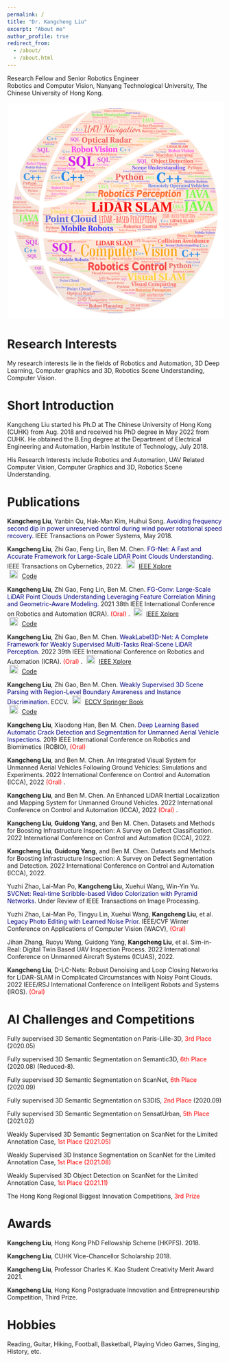 ```yaml
---
permalink: /
title: "Dr. Kangcheng Liu"
excerpt: "About me"
author_profile: true
redirect_from: 
  - /about/
  - /about.html
---
```


Research Fellow and Senior Robotics Engineer <br>
Robotics and Computer Vision, Nanyang Technological University, The Chinese University of Hong Kong. <br>
<!-- The Chinese University of Hong Kong, Hong Kong SAR, China -->

![Words](../images/kcliu_keywords-v1.png) 

**Research Interests**
=======
My research interests lie in the fields of Robotics and Automation, 3D Deep Learning, Computer graphics and 3D,  Robotics Scene Understanding, Computer Vision. 


**Short Introduction**
=======
Kangcheng Liu started his Ph.D at The Chinese University of Hong Kong (CUHK) from Aug. 2018 and received his PhD degree in May 2022 from CUHK. He obtained the B.Eng degree at the Department of Electrical Engineering and Automation, Harbin Institute of Technology, July 2018. 


His Research Interests include Robotics and Automation, UAV Related Computer Vision,  Computer Graphics and 3D,  Robotics Scene Understanding.


Publications
======

**Kangcheng Liu**, Yanbin Qu, Hak-Man Kim, Huihui Song. <font color='Navy'> Avoiding frequency second dip in power unreserved control during wind power rotational speed recovery. </font> IEEE Transactions on Power Systems, May 2018. 

**Kangcheng Liu**, Zhi Gao, Feng Lin, Ben M. Chen. <font color='Navy'> FG-Net: A Fast and Accurate Framework for Large-Scale LiDAR Point Clouds Understanding. </font>  IEEE Transactions on Cybernetics, 2022. 
    <img src="https://github.com/KangchengLiu/KangchengLiu.github.io/tree/master/images/pdf_icon.png" width="20" height="20" hspace="5">
    <span><a href="https://ieeexplore.ieee.org/abstract/document/9756643">IEEE Xplore</a></span><br>
    <img src="https://github.com/KangchengLiu/KangchengLiu.github.io/tree/master/images/github_icon.png" width="20" height="20" hspace="5">
    <span><a href="https://github.com/KangchengLiu/Feature-Geometric-Net-FG-Net">Code</a></span>

**Kangcheng Liu**, Zhi Gao, Feng Lin, Ben M. Chen. <font color='Navy'> FG-Conv: Large-Scale LiDAR Point Clouds Understanding Leveraging Feature Correlation Mining and Geometric-Aware Modeling. </font> 2021 38th IEEE International Conference on Robotics and Automation (ICRA). <font color='Red'> (Oral) </font>.
    <img src="https://github.com/KangchengLiu/KangchengLiu.github.io/tree/master/images/pdf_icon.png" width="20" height="20" hspace="5">
    <span><a href="https://ieeexplore.ieee.org/abstract/document/9756643">IEEE Xplore</a></span><br>
    <img src="https://github.com/KangchengLiu/KangchengLiu.github.io/tree/master/images/github_icon.png" width="20" height="20" hspace="5">
    <span><a href="https://github.com/KangchengLiu/Feature-Geometric-Net-FG-Net">Code</a></span>

**Kangcheng Liu**, Zhi Gao, Ben M. Chen. <font color='Navy'> WeakLabel3D-Net: A Complete Framework for Weakly Supervised Multi-Tasks Real-Scene LiDAR Perception. </font> 2022 39th IEEE International Conference on Robotics and Automation (ICRA). <font color='Red'> (Oral) </font>.
    <img src="https://github.com/KangchengLiu/KangchengLiu.github.io/tree/master/images/pdf_icon.png" width="20" height="20" hspace="5">
    <span><a href="https://ieeexplore.ieee.org/abstract/document/9811959">IEEE Xplore</a></span><br>
    <img src="https://github.com/KangchengLiu/KangchengLiu.github.io/tree/master/images/github_icon.png" width="20" height="20" hspace="5">
    <span><a href="https://github.com/KangchengLiu/RM3D">Code</a></span>

**Kangcheng Liu**, Zhi Gao, Ben M. Chen. <font color='Navy'> Weakly Supervised 3D Scene Parsing with Region-Level Boundary Awareness and Instance Discrimination. </font> ECCV. <font color='Red'> </font> 
    <img src="https://github.com/KangchengLiu/KangchengLiu.github.io/tree/master/images/pdf_icon.png" width="20" height="20" hspace="5">
    <span><a href="https://www.ecva.net/papers/eccv_2022/papers_ECCV/papers/136880036.pdf"> ECCV Springer Book </a></span><br>
    <img src="https://github.com/KangchengLiu/KangchengLiu.github.io/tree/master/images/github_icon.png" width="20" height="20" hspace="5">
    <span><a href="https://github.com/Smart-Robotics-Scientist/Weakly-Supervised-3D">Code</a></span>

**Kangcheng Liu**, Xiaodong Han, Ben M. Chen. <font color='Navy'> Deep Learning Based Automatic Crack Detection and Segmentation for Unmanned Aerial Vehicle Inspections.</font> 2019 IEEE International Conference on Robotics and Biomimetics (ROBIO), <font color='Red'> (Oral) </font>

**Kangcheng Liu**, and Ben M. Chen.  An Integrated Visual System for Unmanned Aerial Vehicles Following Ground Vehicles: Simulations and Experiments. 2022 International Conference on Control and Automation (ICCA), 2022 <font color='Red'> (Oral) </font>.
  
 **Kangcheng Liu**, and Ben M. Chen.  An Enhanced LiDAR Inertial Localization and Mapping System for Unmanned Ground Vehicles. 2022 International Conference on Control and Automation (ICCA), 2022 <font color='Red'> (Oral) </font>.

**Kangcheng Liu**, **Guidong Yang**, and Ben M. Chen. Datasets and Methods for Boosting Infrastructure Inspection: A Survey on Defect Classification. 2022 International Conference on Control and Automation (ICCA), 2022.

**Kangcheng Liu**, **Guidong Yang**, and Ben M. Chen. Datasets and Methods for Boosting Infrastructure Inspection: A Survey on Defect Segmentation and Detection. 2022 International Conference on Control and Automation (ICCA), 2022.

Yuzhi Zhao, Lai-Man Po, **Kangcheng Liu**, Xuehui Wang, Win-Yin Yu. <font color='Navy'> SVCNet: Real-time Scribble-based Video Colorization with Pyramid Networks</font>. Under Review of IEEE Transactions on Image Processing. 

Yuzhi Zhao, Lai-Man Po, Tingyu Lin, Xuehui Wang, **Kangcheng Liu**, et al. <font color='Navy'> Legacy Photo Editing with Learned Noise Prior</font>. IEEE/CVF Winter Conference on Applications of Computer Vision (WACV), <font color='Red'> (Oral) </font>
  
Jihan Zhang, Ruoyu Wang, Guidong Yang, **Kangcheng Liu**, et al. Sim-in-Real: Digital Twin Based UAV Inspection Process. 2022 International Conference on Unmanned Aircraft Systems (ICUAS), 2022.
  
**Kangcheng Liu**, D-LC-Nets: Robust Denoising and Loop Closing Networks for LiDAR-SLAM in Complicated Circumstances with Noisy Point Clouds. 2022 IEEE/RSJ International Conference on Intelligent Robots and Systems (IROS). <font color='Red'> (Oral) </font> 
  
  
**AI Challenges and Competitions**
======

Fully supervised 3D Semantic Segmentation on Paris-Lille-3D, <font color='Red'>3rd Place</font> (2020.05)  <br>

Fully supervised 3D Semantic Segmentation on Semantic3D, <font color='Red'>6th Place</font> (2020.08) (Reduced-8).   <br>

Fully supervised 3D Semantic Segmentation on ScanNet, <font color='Red'>6th Place</font> (2020.09) <br>

Fully supervised 3D Semantic Segmentation on S3DIS, <font color='Red'>2nd Place</font> (2020.09) <br>

Fully supervised 3D Semantic Segmentation on SensatUrban, <font color='Red'>5th Place</font> (2021.02) <br>

Weakly Supervised 3D Semantic Segmentation on ScanNet for the Limited Annotation Case, <font color='Red'>1st Place (2021.05)</font> <br>

<!-- Weakly Supervised 3D Semantic Segmentation on ScanNet for the Limited Reconstruction Case,   <font color='Red'>1st Place</font> (2021.08) <br> -->

Weakly Supervised 3D Instance Segmentation on ScanNet for the Limited Annotation Case, <font color='Red'>1st Place (2021.08)</font> <br>

<!--  Weakly Supervised 3D Instance Segmentation on ScanNet for the Limited Reconstruction Case, <font color='Red'>1st Place (2021.08)</font> <br> -->

Weakly Supervised 3D Object Detection on ScanNet for the Limited Annotation Case, <font color='Red'>1st Place (2021.11)</font>  <br>

<!-- Weakly Supervised 3D Object Detection on ScanNet Benchmark the Limited Reconstruction Case, <font color='Red'>1st Place (2021.11)</font>  <br> -->
The Hong Kong Regional Biggest Innovation Competitions, <font color='Red'>3rd Prize</font> <br>

Awards
======

**Kangcheng Liu**,  Hong Kong PhD Fellowship Scheme (HKPFS). 2018.

**Kangcheng Liu**,  CUHK Vice-Chancellor Scholarship 2018.

**Kangcheng Liu**, Professor Charles K. Kao Student Creativity Merit Award 2021.

**Kangcheng Liu**, Hong Kong Postgraduate Innovation and Entrepreneurship Competition, Third Prize.


Hobbies
======

Reading, Guitar, Hiking, Football, Basketball, Playing Video Games, Singing, History, etc.


